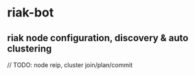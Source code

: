 # riak-bot
## riak node configuration, discovery & auto clustering

// TODO: node reip, cluster join/plan/commit